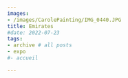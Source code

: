 ```yaml
---
images:
- /images/CarolePainting/IMG_0440.JPG
title: Emirates
#date: 2022-07-23
tags:
- archive # all posts
- expo
#- accueil

---
```



